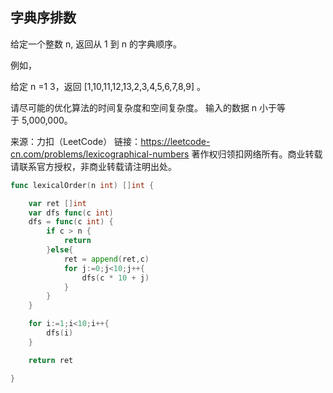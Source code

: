 ## 字典序排数
给定一个整数 n, 返回从 1 到 n 的字典顺序。

例如，

给定 n =1 3，返回 [1,10,11,12,13,2,3,4,5,6,7,8,9] 。

请尽可能的优化算法的时间复杂度和空间复杂度。 输入的数据 n 小于等于 5,000,000。

来源：力扣（LeetCode）
链接：https://leetcode-cn.com/problems/lexicographical-numbers
著作权归领扣网络所有。商业转载请联系官方授权，非商业转载请注明出处。

```go
func lexicalOrder(n int) []int {

    var ret []int
    var dfs func(c int)
    dfs = func(c int) {
        if c > n {
            return
        }else{
            ret = append(ret,c)
            for j:=0;j<10;j++{
                dfs(c * 10 + j)
            }
        }
    } 

    for i:=1;i<10;i++{
        dfs(i)
    }

    return ret

}



```
